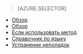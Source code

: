 > [AZURE.SELECTOR]
- [Обзор](../articles/application-insights/app-insights-analytics.md)
- [Обзор](../articles/application-insights/app-insights-analytics-tour.md)
- [Если использовать метод](../articles/application-insights/app-insights-analytics-using.md)
- [Справочник по языку](../articles/application-insights/app-insights-analytics-reference.md)
- [Устранение неполадок](../articles/application-insights/app-insights-analytics-troubleshooting.md)

<!---HONumber=AcomDC_0615_2016-->